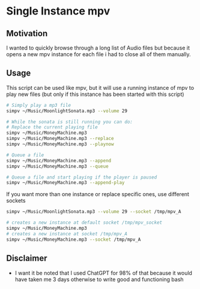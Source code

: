 # Single Instance mpv

## Motivation
I wanted to quickly browse through a long list of Audio files but because it opens a new mpv instance for each file i had to close all of them manually.

## Usage

This script can be used like mpv, but it will use a running instance of mpv to play new files (but only if this instance has been started with this script)

```bash
# Simply play a mp3 file
simpv ~/Music/MoonlightSonata.mp3 --volume 29

# While the sonata is still running you can do:
# Replace the current playing file
simpv ~/Music/MoneyMachine.mp3
simpv ~/Music/MoneyMachine.mp3 --replace
simpv ~/Music/MoneyMachine.mp3 --playnow

# Queue a file
simpv ~/Music/MoneyMachine.mp3 --append
simpv ~/Music/MoneyMachine.mp3 --queue 

# Queue a file and start playing if the player is paused
simpv ~/Music/MoneyMachine.mp3 --append-play
```

If you want more than one instance or replace specific ones, use different sockets
```bash
simpv ~/Music/MoonlightSonata.mp3 --volume 29 --socket /tmp/mpv_A

# creates a new instance at default socket /tmp/mpv_socket
simpv ~/Music/MoneyMachine.mp3
# creates a new instance at socket /tmp/mpv_A
simpv ~/Music/MoneyMachine.mp3 --socket /tmp/mpv_A
```

## Disclaimer
- I want it be noted that I used ChatGPT for 98% of that because it would have taken me 3 days otherwise to write good and functioning bash


